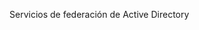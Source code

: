 <Token xmlns:xlink="http://www.w3.org/1999/xlink">Servicios de federación de Active Directory</Token>

<!--HONumber=Jul16_HO3-->


